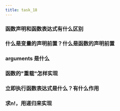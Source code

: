 ```yaml
---
title: task_18
---
```

### 函数声明和函数表达式有什么区别

### 什么是变量的声明前置？什么是函数的声明前置
### arguments 是什么
### 函数的"重载"怎样实现
### 立即执行函数表达式是什么？有什么作用
### 求n!，用递归来实现